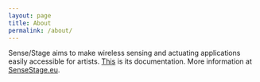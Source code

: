 ```yaml
---
layout: page
title: About
permalink: /about/
---
```


Sense/Stage aims to make wireless sensing and actuating applications easily accessible for artists. [This](/) is its documentation. More information at [SenseStage.eu](https://sensestage.eu/).